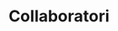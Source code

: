 ---
templateKey: collaboratori-page
title: Collaboratori
heading: I Nostri Collaboratori
description: Da anni collaboriamo in tutta Italia con avvocati impegnati nel settore del diritto dell'immigrazione, diritto di asilo e della protezione internazionale.
---
